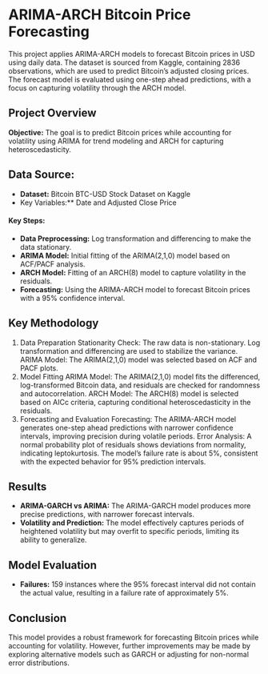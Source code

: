 # ARIMA-ARCH Bitcoin Price Forecasting

This project applies ARIMA-ARCH models to forecast Bitcoin prices in USD using daily data. The dataset is sourced from Kaggle, containing 2836 observations, which are used to predict Bitcoin’s adjusted closing prices. The forecast model is evaluated using one-step ahead predictions, with a focus on capturing volatility through the ARCH model.

## Project Overview
**Objective:** The goal is to predict Bitcoin prices while accounting for volatility using ARIMA for trend modeling and ARCH for capturing heteroscedasticity.

## Data Source:
- **Dataset:** Bitcoin BTC-USD Stock Dataset on Kaggle
- Key Variables:** Date and Adjusted Close Price
 #### Key Steps:
- **Data Preprocessing:** Log transformation and differencing to make the data stationary.
- **ARIMA Model:** Initial fitting of the ARIMA(2,1,0) model based on ACF/PACF analysis.
- **ARCH Model:** Fitting of an ARCH(8) model to capture volatility in the residuals.
- **Forecasting:** Using the ARIMA-ARCH model to forecast Bitcoin prices with a 95% confidence interval.

## Key Methodology
1. Data Preparation
Stationarity Check: The raw data is non-stationary. Log transformation and differencing are used to stabilize the variance.
ARIMA Model: The ARIMA(2,1,0) model was selected based on ACF and PACF plots.
2. Model Fitting
ARIMA Model: The ARIMA(2,1,0) model fits the differenced, log-transformed Bitcoin data, and residuals are checked for randomness and autocorrelation.
ARCH Model: The ARCH(8) model is selected based on AICc criteria, capturing conditional heteroscedasticity in the residuals.
3. Forecasting and Evaluation
Forecasting: The ARIMA-ARCH model generates one-step ahead predictions with narrower confidence intervals, improving precision during volatile periods.
Error Analysis: A normal probability plot of residuals shows deviations from normality, indicating leptokurtosis. The model’s failure rate is about 5%, consistent with the expected behavior for 95% prediction intervals.

## Results
- **ARIMA-GARCH vs ARIMA:** The ARIMA-GARCH model produces more precise predictions, with narrower forecast intervals.
- **Volatility and Prediction:** The model effectively captures periods of heightened volatility but may overfit to specific periods, limiting its ability to generalize.

## Model Evaluation
- **Failures:** 159 instances where the 95% forecast interval did not contain the actual value, resulting in a failure rate of approximately 5%.

## Conclusion
This model provides a robust framework for forecasting Bitcoin prices while accounting for volatility. However, further improvements may be made by exploring alternative models such as GARCH or adjusting for non-normal error distributions.
